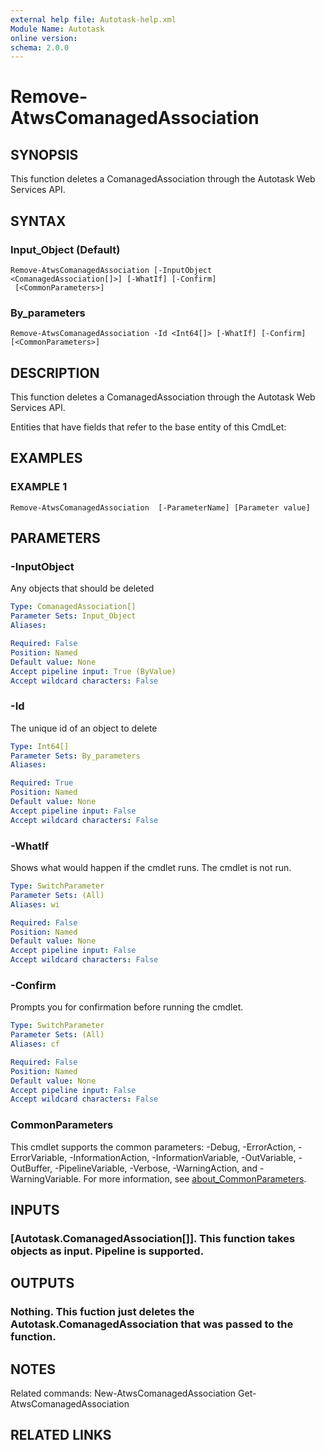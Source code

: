 ```yaml
---
external help file: Autotask-help.xml
Module Name: Autotask
online version:
schema: 2.0.0
---
```


# Remove-AtwsComanagedAssociation

## SYNOPSIS
This function deletes a ComanagedAssociation through the Autotask Web Services API.

## SYNTAX

### Input_Object (Default)
```
Remove-AtwsComanagedAssociation [-InputObject <ComanagedAssociation[]>] [-WhatIf] [-Confirm]
 [<CommonParameters>]
```

### By_parameters
```
Remove-AtwsComanagedAssociation -Id <Int64[]> [-WhatIf] [-Confirm] [<CommonParameters>]
```

## DESCRIPTION
This function deletes a ComanagedAssociation through the Autotask Web Services API.

Entities that have fields that refer to the base entity of this CmdLet:

## EXAMPLES

### EXAMPLE 1
```
Remove-AtwsComanagedAssociation  [-ParameterName] [Parameter value]
```

## PARAMETERS

### -InputObject
Any objects that should be deleted

```yaml
Type: ComanagedAssociation[]
Parameter Sets: Input_Object
Aliases:

Required: False
Position: Named
Default value: None
Accept pipeline input: True (ByValue)
Accept wildcard characters: False
```

### -Id
The unique id of an object to delete

```yaml
Type: Int64[]
Parameter Sets: By_parameters
Aliases:

Required: True
Position: Named
Default value: None
Accept pipeline input: False
Accept wildcard characters: False
```

### -WhatIf
Shows what would happen if the cmdlet runs.
The cmdlet is not run.

```yaml
Type: SwitchParameter
Parameter Sets: (All)
Aliases: wi

Required: False
Position: Named
Default value: None
Accept pipeline input: False
Accept wildcard characters: False
```

### -Confirm
Prompts you for confirmation before running the cmdlet.

```yaml
Type: SwitchParameter
Parameter Sets: (All)
Aliases: cf

Required: False
Position: Named
Default value: None
Accept pipeline input: False
Accept wildcard characters: False
```

### CommonParameters
This cmdlet supports the common parameters: -Debug, -ErrorAction, -ErrorVariable, -InformationAction, -InformationVariable, -OutVariable, -OutBuffer, -PipelineVariable, -Verbose, -WarningAction, and -WarningVariable. For more information, see [about_CommonParameters](http://go.microsoft.com/fwlink/?LinkID=113216).

## INPUTS

### [Autotask.ComanagedAssociation[]]. This function takes objects as input. Pipeline is supported.
## OUTPUTS

### Nothing. This fuction just deletes the Autotask.ComanagedAssociation that was passed to the function.
## NOTES
Related commands:
New-AtwsComanagedAssociation
 Get-AtwsComanagedAssociation

## RELATED LINKS
